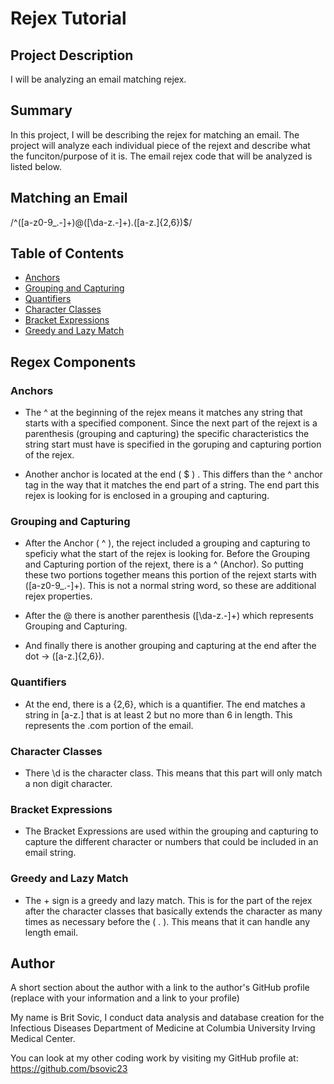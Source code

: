 # Rejex Tutorial

## Project Description

I will be analyzing an email matching rejex.

## Summary

In this project, I will be describing the rejex for matching an email. The project will analyze each individual piece of the rejext and describe what the funciton/purpose of it is. The email rejex code that will be analyzed is listed below.

## Matching an Email

/^([a-z0-9_\.-]+)@([\da-z\.-]+)\.([a-z\.]{2,6})$/

## Table of Contents

- [Anchors](#anchors)
- [Grouping and Capturing](#grouping-and-capturing)
- [Quantifiers](#quantifiers)
- [Character Classes](#character-classes)
- [Bracket Expressions](#bracket-expressions)
- [Greedy and Lazy Match](#greedy-and-lazy-match)

## Regex Components

### Anchors

* The ^ at the beginning of the rejex means it matches any string that starts with a specified component. Since the next part of the 
rejext is a parenthesis (grouping and capturing) the specific characteristics the string start must have is specified in the goruping and capturing portion of the rejex.

* Another anchor is located at the end ( $ ) . This differs than the ^ anchor tag in the way that it matches the end part of a string. The end part this rejex is looking for is enclosed in a grouping and capturing.

### Grouping and Capturing

* After the Anchor ( ^ ), the reject included a grouping and capturing to speficiy what the start of the rejex is looking for. Before the Grouping and Capturing portion of the rejext, there is a ^ (Anchor). So putting these two portions together means this portion of the rejext starts with ([a-z0-9_\.-]+). This is not a normal string word, so these are additional rejex properties.

* After the @ there is another parenthesis ([\da-z\.-]+) which represents Grouping and Capturing.

* And finally there is another grouping and capturing at the end after the dot -> ([a-z\.]{2,6}).

### Quantifiers

* At the end, there is a {2,6}, which is a quantifier. The end matches a string in [a-z\.] that is at least 2 but no more than 6 in length. This represents the .com portion of the email.

### Character Classes

* There \d is the character class. This means that this part will only match a non digit character.


### Bracket Expressions

* The Bracket Expressions are used within the grouping and capturing to capture the different character or numbers that could be included in an email string.


### Greedy and Lazy Match

* The + sign is a greedy and lazy match. This is for the part of the rejex after the character classes that basically extends the character as many times as necessary before the ( . ). This means that it can handle any length email.


## Author

A short section about the author with a link to the author's GitHub profile (replace with your information and a link to your profile)

My name is Brit Sovic, I conduct data analysis and database creation for the Infectious Diseases Department of Medicine at Columbia University Irving Medical Center.

You can look at my other coding work by visiting my GitHub profile at:  https://github.com/bsovic23
